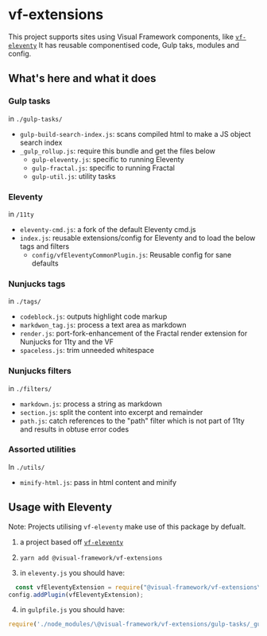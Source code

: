 # vf-extensions

This project supports sites using Visual Framework components, like [`vf-eleventy`](https://github.com/visual-framework/vf-eleventy)
It has reusable componentised code, Gulp taks, modules and config.

## What's here and what it does

### Gulp tasks

in `./gulp-tasks/`

- `gulp-build-search-index.js`: scans compiled html to make a JS object search index
- `_gulp_rollup.js`: require this bundle and get the files below
    - `gulp-eleventy.js`: specific to running Eleventy
    - `gulp-fractal.js`: specific to running Fractal
    - `gulp-util.js`: utility tasks

### Eleventy

in `/11ty`

- `eleventy-cmd.js`: a fork of the default Eleventy cmd.js
- `index.js`: reusable extensions/config for Eleventy and to load the below tags and filters
    - `config/vfEleventyCommonPlugin.js`: Reusable config for sane defaults 

### Nunjucks tags

in `./tags/`

- `codeblock.js`: outputs highlight code markup
- `markdwon_tag.js`: process a text area as markdown
- `render.js`: port-fork-enhancement of the Fractal render extension for Nunjucks for 11ty and the VF
- `spaceless.js`: trim unneeded whitespace

### Nunjucks filters

in `./filters/`

- `markdown.js`: process a string as markdown
- `section.js`: split the content into excerpt and remainder
- `path.js`: catch references to the "path" filter which is not part of 11ty and results in obtuse error codes

### Assorted utilities

In `./utils/` 

- `minify-html.js`: pass in html content and minify

## Usage with Eleventy

Note: Projects utilising `vf-eleventy` make use of this package by defualt.

1. a project based off [`vf-eleventy`](https://github.com/visual-framework/vf-eleventy)
2. `yarn add @visual-framework/vf-extensions`

3. in `eleventy.js` you should have:

```js
  const vfEleventyExtension = require("@visual-framework/vf-extensions\/11ty");
config.addPlugin(vfEleventyExtension);
```

4. in `gulpfile.js` you should have:

```js
require('./node_modules/\@visual-framework/vf-extensions/gulp-tasks/_gulp_rollup.js')(gulp, path, componentPath, componentDirectories, buildDestionation);
```
